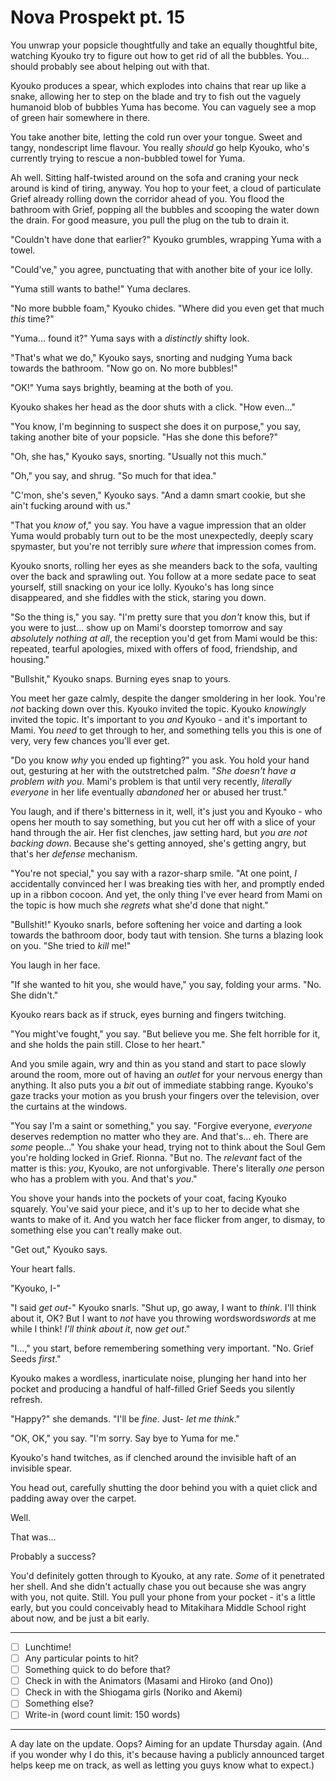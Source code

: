 # Nova Prospekt pt. 15

You unwrap your popsicle thoughtfully and take an equally thoughtful bite, watching Kyouko try to figure out how to get rid of all the bubbles. You... should probably see about helping out with that.

Kyouko produces a spear, which explodes into chains that rear up like a snake, allowing her to step on the blade and try to fish out the vaguely humanoid blob of bubbles Yuma has become. You can vaguely see a mop of green hair somewhere in there.

You take another bite, letting the cold run over your tongue. Sweet and tangy, nondescript lime flavour. You really *should* go help Kyouko, who's currently trying to rescue a non-bubbled towel for Yuma.

Ah well. Sitting half-twisted around on the sofa and craning your neck around is kind of tiring, anyway. You hop to your feet, a cloud of particulate Grief already rolling down the corridor ahead of you. You flood the bathroom with Grief, popping all the bubbles and scooping the water down the drain. For good measure, you pull the plug on the tub to drain it.

"Couldn't have done that earlier?" Kyouko grumbles, wrapping Yuma with a towel.

"Could've," you agree, punctuating that with another bite of your ice lolly.

"Yuma still wants to bathe!" Yuma declares.

"No more bubble foam," Kyouko chides. "Where did you even get that much *this* time?"

"Yuma... found it?" Yuma says with a *distinctly* shifty look.

"That's what we do," Kyouko says, snorting and nudging Yuma back towards the bathroom. "Now go on. No more bubbles!"

"OK!" Yuma says brightly, beaming at the both of you.

Kyouko shakes her head as the door shuts with a click. "How even..."

"You know, I'm beginning to suspect she does it on purpose," you say, taking another bite of your popsicle. "Has she done this before?"

"Oh, she has," Kyouko says, snorting. "Usually not this much."

"Oh," you say, and shrug. "So much for that idea."

"C'mon, she's seven," Kyouko says. "And a damn smart cookie, but she ain't fucking around with us."

"That you *know* of," you say. You have a vague impression that an older Yuma would probably turn out to be the most unexpectedly, deeply scary spymaster, but you're not terribly sure *where* that impression comes from.

Kyouko snorts, rolling her eyes as she meanders back to the sofa, vaulting over the back and sprawling out. You follow at a more sedate pace to seat yourself, still snacking on your ice lolly. Kyouko's has long since disappeared, and she fiddles with the stick, staring you down.

"So the thing is," you say. "I'm pretty sure that you *don't* know this, but if you were to just... show up on Mami's doorstep tomorrow and say *absolutely nothing at all*, the reception you'd get from Mami would be this: repeated, tearful apologies, mixed with offers of food, friendship, and housing."

"Bullshit," Kyouko snaps. Burning eyes snap to yours.

You meet her gaze calmly, despite the danger smoldering in her look. You're *not* backing down over this. Kyouko invited the topic. Kyouko *knowingly* invited the topic. It's important to you *and* Kyouko - and it's important to Mami. You *need* to get through to her, and something tells you this is one of very, very few chances you'll ever get.

"Do you know *why* you ended up fighting?" you ask. You hold your hand out, gesturing at her with the outstretched palm. "*She doesn't have a problem with you*. Mami's problem is that until very recently, *literally everyone* in her life eventually *abandoned* her or abused her trust."

You laugh, and if there's bitterness in it, well, it's just you and Kyouko - who opens her mouth to say something, but you cut her off with a slice of your hand through the air. Her fist clenches, jaw setting hard, but *you are not backing down*. Because she's getting annoyed, she's getting angry, but that's her *defense* mechanism.

"You're not special," you say with a razor-sharp smile. "At one point, *I* accidentally convinced her I was breaking ties with her, and promptly ended up in a ribbon cocoon. And yet, the only thing I've ever heard from Mami on the topic is how much she *regrets* what she'd done that night."

"Bullshit!" Kyouko snarls, before softening her voice and darting a look towards the bathroom door, body taut with tension. She turns a blazing look on you. "She tried to *kill* me!"

You laugh in her face.

"If she wanted to hit you, she would have," you say, folding your arms. "No. She didn't."

Kyouko rears back as if struck, eyes burning and fingers twitching.

"You might've fought," you say. "But believe you me. She felt horrible for it, and she holds the pain still. Close to her heart."

And you smile again, wry and thin as you stand and start to pace slowly around the room, more out of having an *outlet* for your nervous energy than anything. It also puts you a *bit* out of immediate stabbing range. Kyouko's gaze tracks your motion as you brush your fingers over the television, over the curtains at the windows.

"You say I'm a saint or something," you say. "Forgive everyone, *everyone* deserves redemption no matter who they are. And that's... eh. There are *some* people..." You shake your head, trying not to think about the Soul Gem you're holding locked in Grief. Rionna. "But no. The *relevant* fact of the matter is this: *you*, Kyouko, are not unforgivable. There's literally *one* person who has a problem with you. And that's *you*."

You shove your hands into the pockets of your coat, facing Kyouko squarely. You've said your piece, and it's up to her to decide what she wants to make of it. And you watch her face flicker from anger, to dismay, to something else you can't really make out.

"Get out," Kyouko says.

Your heart falls.

"Kyouko, I-"

"I said *get out*-" Kyouko snarls. "Shut up, go away, I want to *think*. I'll think about it, OK? But I want to *not* have you throwing wordswords*words* at me while I think! *I'll think about it*, now *get out*."

"I...," you start, before remembering something very important. "No. Grief Seeds *first*."

Kyouko makes a wordless, inarticulate noise, plunging her hand into her pocket and producing a handful of half-filled Grief Seeds you silently refresh.

"Happy?" she demands. "I'll be *fine*. Just- *let me think*."

"OK, OK," you say. "I'm sorry. Say bye to Yuma for me."

Kyouko's hand twitches, as if clenched around the invisible haft of an invisible spear.

You head out, carefully shutting the door behind you with a quiet click and padding away over the carpet.

Well.

That was...

Probably a success?

You'd definitely gotten through to Kyouko, at any rate. *Some* of it penetrated her shell. And she didn't actually chase you out because she was angry with you, not quite. Still. You pull your phone from your pocket - it's a little early, but you could conceivably head to Mitakihara Middle School right about now, and be just a bit early.

---

- [ ] Lunchtime!
- [ ] Any particular points to hit?
- [ ] Something quick to do before that?
- [ ] Check in with the Animators (Masami and Hiroko (and Ono))
- [ ] Check in with the Shiogama girls (Noriko and Akemi)
- [ ] Something else?
- [ ] Write-in (word count limit: 150 words)

---

A day late on the update. Oops? Aiming for an update Thursday again. (And if you wonder why I do this, it's because having a publicly announced target helps keep me on track, as well as letting you guys know what to expect.)
